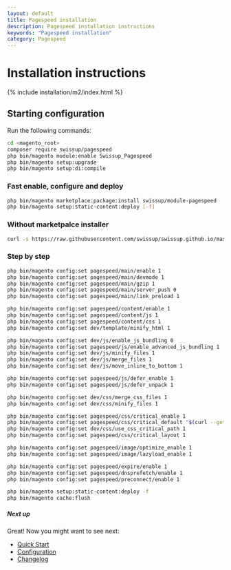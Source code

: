 ```yaml
---
layout: default
title: Pagespeed installation
description: Pagespeed installation instructions
keywords: "Pagespeed installation"
category: Pagespeed
---
```


# Installation instructions

{% include installation/m2/index.html %}

## Starting configuration

Run the following commands:

```bash
cd <magento_root>
composer require swissup/pagespeed
php bin/magento module:enable Swissup_Pagespeed
php bin/magento setup:upgrade
php bin/magento setup:di:compile
```

### Fast enable, configure and deploy

```bash
php bin/magento marketplace:package:install swissup/module-pagespeed
php bin/magento setup:static-content:deploy [-f]
```

### Without marketpalce installer

```bash
curl -s https://raw.githubusercontent.com/swissup/swissup.github.io/master/m2/extensions/pagespeed/configure | bash -s
```

### Step by step

```bash
php bin/magento config:set pagespeed/main/enable 1
php bin/magento config:set pagespeed/main/devmode 1
php bin/magento config:set pagespeed/main/gzip 1
php bin/magento config:set pagespeed/main/server_push 0
php bin/magento config:set pagespeed/main/link_preload 1

php bin/magento config:set pagespeed/content/enable 1
php bin/magento config:set pagespeed/content/js 1
php bin/magento config:set pagespeed/content/css 1
php bin/magento config:set dev/template/minify_html 1

php bin/magento config:set dev/js/enable_js_bundling 0
php bin/magento config:set pagespeed/js/enable_advanced_js_bundling 1
php bin/magento config:set dev/js/minify_files 1
php bin/magento config:set dev/js/merge_files 1
php bin/magento config:set dev/js/move_inline_to_bottom 1

php bin/magento config:set pagespeed/js/defer_enable 1
php bin/magento config:set pagespeed/js/defer_unpack 1

php bin/magento config:set dev/css/merge_css_files 1
php bin/magento config:set dev/css/minify_files 1

php bin/magento config:set pagespeed/css/critical_enable 1
php bin/magento config:set pagespeed/css/critical_default "$(curl --get --silent --fail "http://ci.swissuplabs.com/pagespeed/critical-css/generate?" --data-urlencode "website=$(php bin/magento config:show web/unsecure/base_url)")"
php bin/magento config:set dev/css/use_css_critical_path 1
php bin/magento config:set pagespeed/css/critical_layout 1

php bin/magento config:set pagespeed/image/optimize_enable 1
php bin/magento config:set pagespeed/image/lazyload_enable 1

php bin/magento config:set pagespeed/expire/enable 1
php bin/magento config:set pagespeed/dnsprefetch/enable 1
php bin/magento config:set pagespeed/preconnect/enable 1

php bin/magento setup:static-content:deploy -f
php bin/magento cache:flush
```

##### Next up

Great! Now you might want to see next:

- [Quick Start](/m2/extensions/pagespeed/quickstart/)
- [Configuration](/m2/extensions/pagespeed/configuration/)
- [Changelog](/m2/extensions/pagespeed/changelog/)
